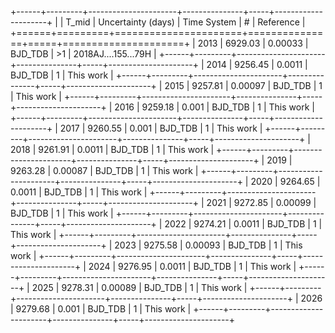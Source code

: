 +------+---------+----------------------+---------------+-----+---------------------+
|      |   T_mid |   Uncertainty (days) | Time System   | #   | Reference           |
+======+=========+======================+===============+=====+=====================+
| 2013 | 6929.03 |              0.00033 | BJD_TDB       | >1  | 2018AJ....155...79H |
+------+---------+----------------------+---------------+-----+---------------------+
| 2014 | 9256.45 |              0.0011  | BJD_TDB       | 1   | This work           |
+------+---------+----------------------+---------------+-----+---------------------+
| 2015 | 9257.81 |              0.00097 | BJD_TDB       | 1   | This work           |
+------+---------+----------------------+---------------+-----+---------------------+
| 2016 | 9259.18 |              0.001   | BJD_TDB       | 1   | This work           |
+------+---------+----------------------+---------------+-----+---------------------+
| 2017 | 9260.55 |              0.001   | BJD_TDB       | 1   | This work           |
+------+---------+----------------------+---------------+-----+---------------------+
| 2018 | 9261.91 |              0.0011  | BJD_TDB       | 1   | This work           |
+------+---------+----------------------+---------------+-----+---------------------+
| 2019 | 9263.28 |              0.00087 | BJD_TDB       | 1   | This work           |
+------+---------+----------------------+---------------+-----+---------------------+
| 2020 | 9264.65 |              0.0011  | BJD_TDB       | 1   | This work           |
+------+---------+----------------------+---------------+-----+---------------------+
| 2021 | 9272.85 |              0.00099 | BJD_TDB       | 1   | This work           |
+------+---------+----------------------+---------------+-----+---------------------+
| 2022 | 9274.21 |              0.0011  | BJD_TDB       | 1   | This work           |
+------+---------+----------------------+---------------+-----+---------------------+
| 2023 | 9275.58 |              0.00093 | BJD_TDB       | 1   | This work           |
+------+---------+----------------------+---------------+-----+---------------------+
| 2024 | 9276.95 |              0.0011  | BJD_TDB       | 1   | This work           |
+------+---------+----------------------+---------------+-----+---------------------+
| 2025 | 9278.31 |              0.00089 | BJD_TDB       | 1   | This work           |
+------+---------+----------------------+---------------+-----+---------------------+
| 2026 | 9279.68 |              0.001   | BJD_TDB       | 1   | This work           |
+------+---------+----------------------+---------------+-----+---------------------+